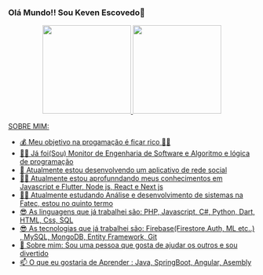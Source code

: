 ### Olá Mundo!! Sou Keven Escovedo👋

<div align="center">
  <a href="https://github.com/kevenescovedo">
  <img height="180em" src="https://github-readme-stats.vercel.app/api?username=kevenescovedo&show_icons=true&theme=dark&include_all_commits=true&count_private=true"/>
  <img height="180em" src="https://github-readme-stats.vercel.app/api/top-langs/?username=kevenescovedo&layout=compact&langs_count=7&theme=dark"/>
</div>
  
  
SOBRE MIM:
- 💰 Meu objetivo na progamação é ficar rico 🤣🤣
- 👨‍🏫 Já foi(Sou) Monitor de Engenharia de Software e Algoritmo e lógica de programação
- 🔭 Atualmente estou desenvolvendo um aplicativo de rede social
- 👨‍🏫 Atualmente estou aprofunndando meus conhecimentos em Javascript e Flutter, Node js, React e Next js
- 👨‍🏫 Atualmente estudando Análise e desenvolvimento de sistemas na Fatec, estou no quinto termo 
- 😎 As linguagens que já trabalhei são: PHP, Javascript, C#, Python, Dart, HTML, Css, SQL
- 😎 As tecnologias que já trabalhei são: Firebase(Firestore,Auth, ML etc..) , MySQL, MongoDB, Entity Framework, Git
- 💬 Sobre mim: Sou uma pessoa que gosta de ajudar os outros e sou divertido 
- 📫 O que eu gostaria de Aprender : Java, SpringBoot, Angular, Asembly





